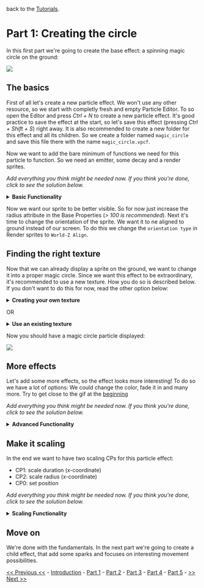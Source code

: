 back to the [Tutorials](../../Tutorials.md).

# Part 1: Creating the circle

In this first part we're going to create the base effect: a spinning magic circle on the ground:

![](https://i.imgur.com/cypsRRb.gif)

## The basics

First of all let's create a new particle effect. We won't use any other resource, so we start with completly fresh and empty Particle Editor. To so open the Editor and press *Ctrl + N* to create a new particle effect.
It's good practice to save the effect at the start, so let's save this effect (pressing *Ctrl + Shift + S*) right away. It is also recommended to create a new folder for this effect and all its children. So we create a folder named `magic_circle` and save this file there with the name `magic_circle.vpcf`.

Now we want to add the bare minimum of functions we need for this particle to function. So we need an emitter, some decay and a render sprites.

*Add everything you think might be needed now. If you think you're done, click to see the solution below.*

<details>
	<summary><b>Basic Functionality</b></summary>

- Since we want to create an instant effect, we need:
`Emit instantaneously` with `num to emit` set to 1 (we only want one ring).
- we want `Position within sphere random` to place our particle at CP0. Leave it at default properties.
- as always we want to have `Lifespan decay`
- also we want `Render sprites`.
- we want to set `max particles` in the Base Properties to 1, since we only need one particle here.

If you added enything else deactivate it for now. You can later active it again, if we reach the corresponding part in this tutorial.
</details>

Now we want our sprite to be better visible. So for now just increase the radius attribute in the Base Properties (*> 100 is recommended*). Next it's time to change the orientation of the sprite. We want it to ne aligned to ground instead of our screen. To do this we change the `orientation type` in Render sprites to `World-Z Align`.

## Finding the right texture

Now that we can already display a sprite on the ground, we want to change it into a proper magic circle. Since we want this effect to be extraordinary, it's recommended to use a new texture. How you do so is described below. If you don't want to do this for now, read the other option below:

<details>
  <summary><b>Creating your own texture</b></summary>
  
Importing your own texture into dota is fairly easy. All you need for that is a source image in the Targa (*.tga*) file format with transparent or black background and the [Dota2 Modkit](https://github.com/n-gao/LegionTD-Reborn-Modkit).
You can either use a new texture or use the one provided in the material folder. You can also find a version of the Dota2 Modkit there: [Materials](./materials).

If you are new to the Modkit, here is a very brief introduction: Run the *D2ModKit.exe* after you unzipped the rar folder. Enter your dota path, so the tool can find your addons. Click on the big button on the left to select the addon you're currently working in.

So if you've got everything ready, we start by copying our source image into our content folder. You can quick-open the content folder by clicking in the `C` button in the Modkit. We want to have the new texture to be in the materials folder and save it there. The file should meet following requirements:

- targa file type (*.tga*)
-  meaningful name without spaces and capital letters (*e.g. "magic_circle_01"*)
- image resolution of 2^x, so 64x64, 128x128, ..., 2048x2048
- transparent background (better) OR
- black background with white accents (black will be invisible)

Once you've copied you file there click on `T2` in the Modkit and then on `.tga -> .vtex_c`. Select your image and confirm. You have succesfully created an own texture! If you enable `Compiled Textures` and `Targa` as Asset Types in your Asset Browser, you should now see these new textures.

Now select this as the texture for Render sprites.

</details>

OR

<details>
	<summary><b>Use an existing texture</b></summary>

Open your Render sprites and change the texture. You use anything you want, but some decent looking ones can be found when searching for "rune".

</details>

Now you should have a magic circle particle displayed: 

![](https://i.imgur.com/VFXS1ob.png)

## More effects

Let's add some more effects, so the effect looks more interesting! To do so we have a lot of options: We could change the color, fade it in and many more. Try to get close to the gif at the [beginning](#part-1-creating-the-circle)

*Add everything you think might be needed now. If you think you're done, click to see the solution below.*

<details>
	<summary><b>Advanced Functionality</b></summary>

- add a coloring:
	- either change the color under Base Properties
	- or add `Color random`
	- use strong intense colors to make it clearly visible ingame
- add `Alpha fade in simple` and adjust the `fade in time` to your liking
- add `Alpha fade out simple` and adjust the `fade in time` to your liking
- add `Radius scale` and set the `radius start scale` to 0. Reduce the `end time` to a lower value like 0.15. Increase the `scale bias` for a nice smooth effect
- add a spinning effect by adding `Rotation speed random`. Set the offset to something like -45 and disable the random flip direction. Also make sure you've also added `Rotation basic`!
</details>

## Make it scaling

In the end we want to have two scaling CPs for this particle effect:

- CP1: scale duration (x-coordinate)
- CP2: scale radius (x-coordinate)
- CP0: set position

*Add everything you think might be needed now. If you think you're done, click to see the solution below.*

<details>
	<summary><b>Scaling Functionality</b></summary>

duration scaling:

- add `Remap control point to scalar` 
- set the CP number to 1
- set the output field to `Life Duration`
- adjust input/output maximum to a higher number like 30 (*or whatever you want to be the maximum duration*)

radius scaling:

- add `Remap control point to scalar` 
- set the CP number to 2
- set the input/output maximum to a high number like 5000
- enable `Visualize` and `Show control points` and set the x-coordinate of CP2 to something like 2000
- check if the CP2 marker is directly on the outer edge of the ring
- if not adjust the output maximum, until it matches
- now the radius scaled correctly with the visuals

</details>

## Move on

We're done with the fundamentals. In the next part we're going to create a child effect, that add some sparks and focuses on interesting movement possibilities.

[<< Previous <<](./Introduction.md) - [Introduction](./Introduction.md) - [Part 1](#) - [Part 2](./Part2.md) - [Part 3](./Part3.md) - [Part 4](./Part4.md) - [Part 5](./Part5.md) - [>> Next >>](./Part2.md)
